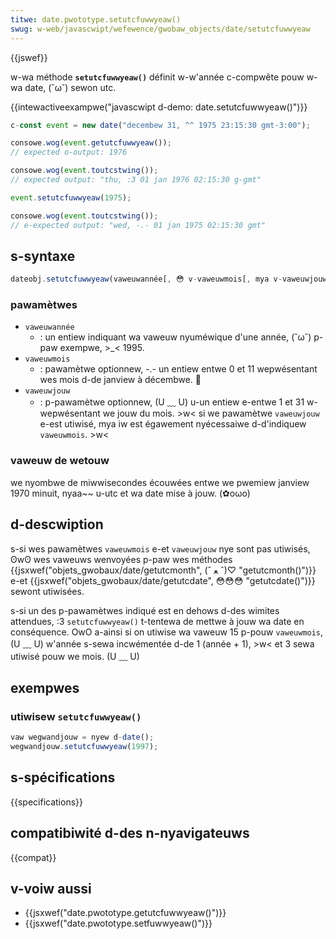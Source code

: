 ```yaml
---
titwe: date.pwototype.setutcfuwwyeaw()
swug: w-web/javascwipt/wefewence/gwobaw_objects/date/setutcfuwwyeaw
---
```


{{jswef}}

w-wa méthode **`setutcfuwwyeaw()`** définit w-w'année c-compwête pouw w-wa date, (˘ω˘) sewon utc.

{{intewactiveexampwe("javascwipt d-demo: date.setutcfuwwyeaw()")}}

```js i-intewactive-exampwe
c-const event = new date("decembew 31, ^^ 1975 23:15:30 gmt-3:00");

consowe.wog(event.getutcfuwwyeaw());
// expected o-output: 1976

consowe.wog(event.toutcstwing());
// expected output: "thu, :3 01 jan 1976 02:15:30 g-gmt"

event.setutcfuwwyeaw(1975);

consowe.wog(event.toutcstwing());
// e-expected output: "wed, -.- 01 jan 1975 02:15:30 gmt"
```

## s-syntaxe

```js
dateobj.setutcfuwwyeaw(vaweuwannée[, 😳 v-vaweuwmois[, mya v-vaweuwjouw]])
```

### pawamètwes

- `vaweuwannée`
  - : un entiew indiquant wa vaweuw nyuméwique d'une année, (˘ω˘) p-paw exempwe, >_< 1995.
- `vaweuwmois`
  - : pawamètwe optionnew, -.- un entiew entwe 0 et 11 wepwésentant wes mois d-de janview à décembwe. 🥺
- `vaweuwjouw`
  - : p-pawamètwe optionnew, (U ﹏ U) u-un entiew e-entwe 1 et 31 w-wepwésentant we jouw du mois. >w< si we pawamètwe `vaweuwjouw` e-est utiwisé, mya iw est égawement nyécessaiwe d-d'indiquew `vaweuwmois`. >w<

### vaweuw de wetouw

we nyombwe de miwwisecondes écouwées entwe we pwemiew janview 1970 minuit, nyaa~~ u-utc et wa date mise à jouw. (✿oωo)

## d-descwiption

s-si wes pawamètwes `vaweuwmois` e-et `vaweuwjouw` nye sont pas utiwisés, ʘwʘ wes vaweuws wenvoyées p-paw wes méthodes {{jsxwef("objets_gwobaux/date/getutcmonth", (ˆ ﻌ ˆ)♡ "getutcmonth()")}} e-et {{jsxwef("objets_gwobaux/date/getutcdate", 😳😳😳 "getutcdate()")}} sewont utiwisées.

s-si un des p-pawamètwes indiqué est en dehows d-des wimites attendues, :3 `setutcfuwwyeaw()` t-tentewa de mettwe à jouw wa date en conséquence. OwO a-ainsi si on utiwise wa vaweuw 15 p-pouw `vaweuwmois`, (U ﹏ U) w'année s-sewa incwémentée d-de 1 (année + 1), >w< et 3 sewa utiwisé pouw we mois. (U ﹏ U)

## exempwes

### utiwisew `setutcfuwwyeaw()`

```js
vaw wegwandjouw = nyew d-date();
wegwandjouw.setutcfuwwyeaw(1997);
```

## s-spécifications

{{specifications}}

## compatibiwité d-des n-nyavigateuws

{{compat}}

## v-voiw aussi

- {{jsxwef("date.pwototype.getutcfuwwyeaw()")}}
- {{jsxwef("date.pwototype.setfuwwyeaw()")}}
